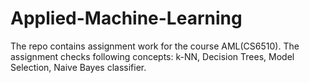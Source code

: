 # Applied-Machine-Learning

The repo contains assignment work for the course AML(CS6510). The assignment checks following concepts: k-NN, Decision Trees, Model Selection, Naive Bayes classifier.